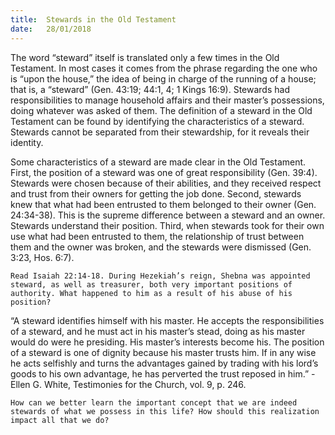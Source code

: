 ```yaml
---
title:  Stewards in the Old Testament
date:   28/01/2018
---
```


The word “steward” itself is translated only a few times in the Old Testament. In most cases it comes from the phrase regarding the one who is “upon the house,” the idea of being in charge of the running of a house; that is, a “steward” (Gen. 43:19; 44:1, 4; 1 Kings 16:9). Stewards had responsibilities to manage household affairs and their master’s possessions, doing whatever was asked of them. The definition of a steward in the Old Testament can be found by identifying the characteristics of a steward. Stewards cannot be separated from their stewardship, for it reveals their identity.

Some characteristics of a steward are made clear in the Old Testament. First, the position of a steward was one of great responsibility (Gen. 39:4). Stewards were chosen because of their abilities, and they received respect and trust from their owners for getting the job done. Second, stewards knew that what had been entrusted to them belonged to their owner (Gen. 24:34-38). This is the supreme difference between a steward and an owner. Stewards understand their position. Third, when stewards took for their own use what had been entrusted to them, the relationship of trust between them and the owner was broken, and the stewards were dismissed (Gen. 3:23, Hos. 6:7).

`Read Isaiah 22:14-18. During Hezekiah’s reign, Shebna was appointed steward, as well as treasurer, both very important positions of authority. What happened to him as a result of his abuse of his position?`

“A steward identifies himself with his master. He accepts the responsibilities of a steward, and he must act in his master’s stead, doing as his master would do were he presiding. His master’s interests become his. The position of a steward is one of dignity because his master trusts him. If in any wise he acts selfishly and turns the advantages gained by trading with his lord’s goods to his own advantage, he has perverted the trust reposed in him.” - Ellen G. White, Testimonies for the Church, vol. 9, p. 246.

`How can we better learn the important concept that we are indeed stewards of what we possess in this life? How should this realization impact all that we do?`
